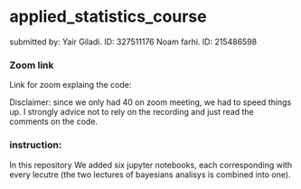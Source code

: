 # applied_statistics_course
submitted by: 
Yair Giladi. ID: 327511176
Noam farhi. ID: 215486598

### Zoom link
Link for zoom explaing the code: 

Disclaimer: since we only had 40 on zoom meeting, we had to speed things up. I strongly advice not to rely on the recording and just read the comments on the code.


### instruction: 
In this repository We added six jupyter notebooks, each corresponding with every lecutre (the two lectures of bayesians analisys is combined into one). 


